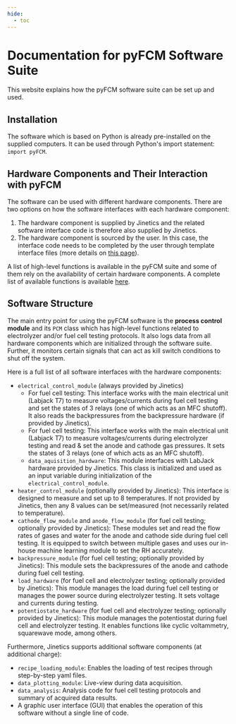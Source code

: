 ```yaml
---
hide:
  - toc
---
```


# Documentation for pyFCM Software Suite

This website explains how the pyFCM software suite can be set up and used.

## Installation

The software which is based on Python is already pre-installed on the supplied computers. 
It can be used through Python's import statement: `import pyFCM`.

## Hardware Components and Their Interaction with pyFCM

The software can be used with different hardware components. There are two options on how the software interfaces 
with each hardware component:

1. The hardware component is supplied by Jinetics and the related software interface code is therefore also 
supplied by Jinetics.
2. The hardware component is sourced by the user. In this case, the interface code needs to be completed by 
the user through template interface files (more details on [this page](custom.md)).

A list of high-level functions is available in the pyFCM suite and some of them rely on the availability of 
certain hardware components. A complete list of available functions is available [here](functions.md).

## Software Structure

The main entry point for using the pyFCM software is the **process control module** and its `PCM` class which has 
high-level functions related to electrolyzer and/or fuel cell testing protocols. It also logs data from all 
hardware components which are initialized through the software suite. 
Further, it monitors certain signals that can act as kill switch conditions to shut off the system.

Here is a full list of all software interfaces with the hardware components:

- `electrical_control_module` (always provided by Jinetics)
    - For fuel cell testing: This interface works with the 
main electrical unit (Labjack T7) to measure voltages/currents during fuel cell testing and set the states of 
3 relays (one of which acts as an MFC shutoff). It also reads the backpressures from the backpressure 
hardware (if provided by Jinetics).
    - For fuel cell testing: This interface works with the 
main electrical unit (Labjack T7) to measure voltages/currents during electrolyzer testing and read & set the 
anode and cathode gas pressures. It sets the states of 3 relays (one of which acts as an MFC shutoff).
    - `data_aquisition_hardware`: This module interfaces with LabJack hardware provided by Jinetics. 
This class is initialized and used as an input variable during initialization of 
the `electrical_control_module`.
- `heater_control_module` (optionally provided by Jinetics): This interface is designed to measure and set up
to 8 temperatures. If not provided by Jinetics, then any 8 values can be set/measured (not necessarily related to 
temperature).
- `cathode_flow_module` and `anode_flow_module` (for fuel cell testing; optionally provided by Jinetics): These modules
set and read the flow rates of gases and water for the anode and cathode side during fuel cell testing. It is equipped 
to switch between multiple gases and uses our in-house machine learning module to set the RH accurately.
- `backpressure_module` (for fuel cell testing; optionally provided by Jinetics): This module sets the backpressures 
of the anode and cathode during fuel cell testing.
- `load_hardware` (for fuel cell and electrolyzer testing; optionally provided by Jinetics): This module manages the 
load during fuel cell testing or manages the power source during electrolyzer testing. It sets voltage and currents 
during testing.
- `potentiostate_hardware` (for fuel cell and electrolyzer testing; optionally provided by Jinetics): This module manages
the potentiostat during fuel cell and electrolyzer testing. It enables functions like cyclic voltammetry, 
squarewave mode, among others.

Furthermore, Jinetics supports additional software components (at additional charge):

- `recipe_loading_module`: Enables the loading of test recipes through step-by-step yaml files.
- `data_plotting_module`: Live-view during data acquisition.
- `data_analysis`: Analysis code for fuel cell testing protocols and summary of acquired data results.
- A graphic user interface (GUI) that enables the operation of this software without a single line of code.
